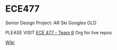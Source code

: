 # ECE477
Senior Design Project: AR Ski Googles OLD 

PLEASE VISIT [ECE 477 - Team 6](https://github.com/ECE477) Org for live repos

[Wiki](https://github.com/mitchellciupak/ECE477/wiki)
